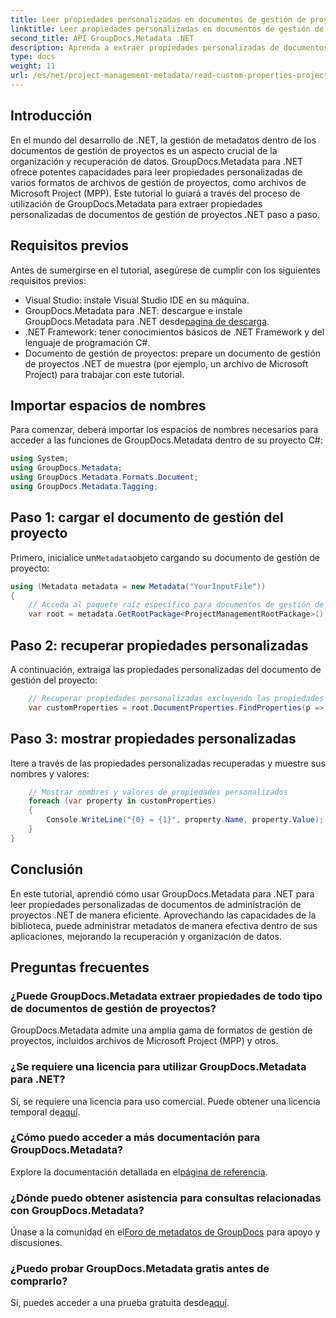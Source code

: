```yaml
---
title: Leer propiedades personalizadas en documentos de gestión de proyectos .NET
linktitle: Leer propiedades personalizadas en documentos de gestión de proyectos .NET
second_title: API GroupDocs.Metadata .NET
description: Aprenda a extraer propiedades personalizadas de documentos de gestión de proyectos .NET utilizando GroupDocs.Metadata para .NET. Mejore su gestión de metadatos.
type: docs
weight: 11
url: /es/net/project-management-metadata/read-custom-properties-project-management-documents/
---
```

## Introducción
En el mundo del desarrollo de .NET, la gestión de metadatos dentro de los documentos de gestión de proyectos es un aspecto crucial de la organización y recuperación de datos. GroupDocs.Metadata para .NET ofrece potentes capacidades para leer propiedades personalizadas de varios formatos de archivos de gestión de proyectos, como archivos de Microsoft Project (MPP). Este tutorial lo guiará a través del proceso de utilización de GroupDocs.Metadata para extraer propiedades personalizadas de documentos de gestión de proyectos .NET paso a paso.
## Requisitos previos
Antes de sumergirse en el tutorial, asegúrese de cumplir con los siguientes requisitos previos:
- Visual Studio: instale Visual Studio IDE en su máquina.
-  GroupDocs.Metadata para .NET: descargue e instale GroupDocs.Metadata para .NET desde[pagina de descarga](https://releases.groupdocs.com/metadata/net/).
- .NET Framework: tener conocimientos básicos de .NET Framework y del lenguaje de programación C#.
- Documento de gestión de proyectos: prepare un documento de gestión de proyectos .NET de muestra (por ejemplo, un archivo de Microsoft Project) para trabajar con este tutorial.

## Importar espacios de nombres
Para comenzar, deberá importar los espacios de nombres necesarios para acceder a las funciones de GroupDocs.Metadata dentro de su proyecto C#:
```csharp
using System;
using GroupDocs.Metadata;
using GroupDocs.Metadata.Formats.Document;
using GroupDocs.Metadata.Tagging;
```
## Paso 1: cargar el documento de gestión del proyecto
 Primero, inicialice un`Metadata`objeto cargando su documento de gestión de proyecto:
```csharp
using (Metadata metadata = new Metadata("YourInputFile"))
{
    // Acceda al paquete raíz específico para documentos de gestión de proyectos
    var root = metadata.GetRootPackage<ProjectManagementRootPackage>();
```
## Paso 2: recuperar propiedades personalizadas
A continuación, extraiga las propiedades personalizadas del documento de gestión del proyecto:
```csharp
    // Recuperar propiedades personalizadas excluyendo las propiedades integradas
    var customProperties = root.DocumentProperties.FindProperties(p => !p.Tags.Contains(Tags.Document.BuiltIn));
```
## Paso 3: mostrar propiedades personalizadas
Itere a través de las propiedades personalizadas recuperadas y muestre sus nombres y valores:
```csharp
    // Mostrar nombres y valores de propiedades personalizados
    foreach (var property in customProperties)
    {
        Console.WriteLine("{0} = {1}", property.Name, property.Value);
    }
}
```

## Conclusión
En este tutorial, aprendió cómo usar GroupDocs.Metadata para .NET para leer propiedades personalizadas de documentos de administración de proyectos .NET de manera eficiente. Aprovechando las capacidades de la biblioteca, puede administrar metadatos de manera efectiva dentro de sus aplicaciones, mejorando la recuperación y organización de datos.

## Preguntas frecuentes
### ¿Puede GroupDocs.Metadata extraer propiedades de todo tipo de documentos de gestión de proyectos?
GroupDocs.Metadata admite una amplia gama de formatos de gestión de proyectos, incluidos archivos de Microsoft Project (MPP) y otros.
### ¿Se requiere una licencia para utilizar GroupDocs.Metadata para .NET?
 Sí, se requiere una licencia para uso comercial. Puede obtener una licencia temporal de[aquí](https://purchase.groupdocs.com/temporary-license/).
### ¿Cómo puedo acceder a más documentación para GroupDocs.Metadata?
 Explore la documentación detallada en el[página de referencia](https://reference.groupdocs.com/metadata/net/).
### ¿Dónde puedo obtener asistencia para consultas relacionadas con GroupDocs.Metadata?
 Únase a la comunidad en el[Foro de metadatos de GroupDocs](https://forum.groupdocs.com/c/metadata/14) para apoyo y discusiones.
### ¿Puedo probar GroupDocs.Metadata gratis antes de comprarlo?
 Sí, puedes acceder a una prueba gratuita desde[aquí](https://releases.groupdocs.com/).